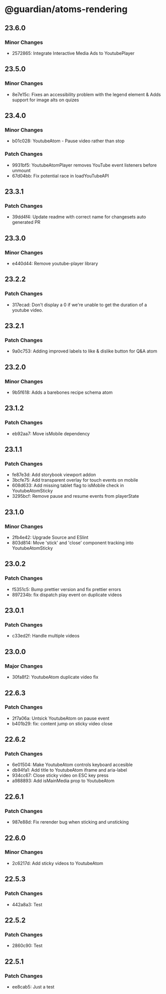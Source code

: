 # @guardian/atoms-rendering

## 23.6.0

### Minor Changes

-   2572865: Integrate Interactive Media Ads to YoutubePlayer

## 23.5.0

### Minor Changes

-   8e7e15c: Fixes an accessibility problem with the legend element & Adds support for image alts on quizes

## 23.4.0

### Minor Changes

-   b01c028: YoutubeAtom - Pause video rather than stop

### Patch Changes

-   9931bf5: YoutubeAtomPlayer removes YouTube event listeners before unmount
-   67d04bb: Fix potential race in loadYouTubeAPI

## 23.3.1

### Patch Changes

-   39dd4f4: Update readme with correct name for changesets auto generated PR

## 23.3.0

### Minor Changes

-   e440d44: Remove youtube-player library

## 23.2.2

### Patch Changes

-   317ecad: Don't display a 0 if we're unable to get the duration of a youtube video.

## 23.2.1

### Patch Changes

-   9a0c753: Adding improved labels to like & dislike button for Q&A atom

## 23.2.0

### Minor Changes

-   9b5f618: Adds a barebones recipe schema atom

## 23.1.2

### Patch Changes

-   eb92aa7: Move isMobile dependency

## 23.1.1

### Patch Changes

-   fe87e3d: Add storybook viewport addon
-   3bcfe75: Add transparent overlay for touch events on mobile
-   608d633: Add missing tablet flag to isMobile check in YoutubeAtomSticky
-   3295bcf: Remove pause and resume events from playerState

## 23.1.0

### Minor Changes

-   2fb4e42: Upgrade Source and ESlint
-   803d814: Move 'stick' and 'close' component tracking into YoutubeAtomSticky

## 23.0.2

### Patch Changes

-   f5351c5: Bump prettier version and fix prettier errors
-   897234b: fix dispatch play event on duplicate videos

## 23.0.1

### Patch Changes

-   c33ed2f: Handle multiple videos

## 23.0.0

### Major Changes

-   30fa8f2: YoutubeAtom duplicate video fix

## 22.6.3

### Patch Changes

-   2f7a06a: Untsick YoutubeAtom on pause event
-   b401b29: fix: content jump on sticky video close

## 22.6.2

### Patch Changes

-   6e01504: Make YoutubeAtom controls keyboard accesible
-   db94fa1: Add title to YoutubeAtom iframe and aria-label
-   934cc67: Close sticky video on ESC key press
-   a988893: Add isMainMedia prop to YoutubeAtom

## 22.6.1

### Patch Changes

-   987e88d: Fix rerender bug when sticking and unsticking

## 22.6.0

### Minor Changes

-   2c6217d: Add sticky videos to YoutubeAtom

## 22.5.3

### Patch Changes

-   442a8a3: Test

## 22.5.2

### Patch Changes

-   2860c90: Test

## 22.5.1

### Patch Changes

-   ee8cab5: Just a test
